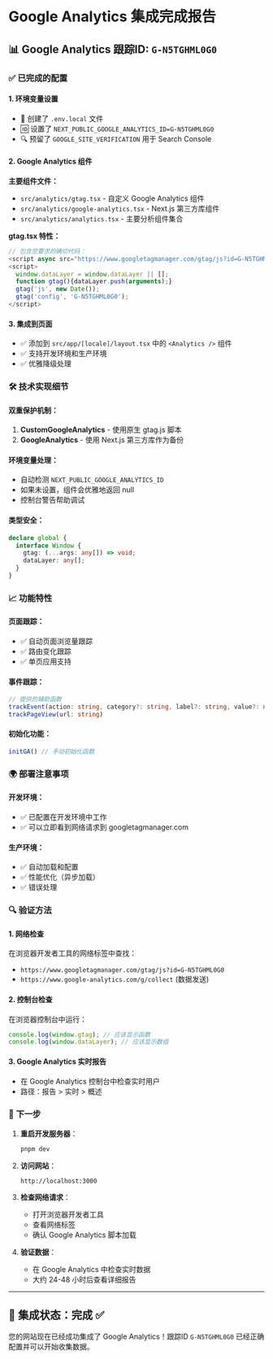 # Google Analytics 集成完成报告

## 📊 **Google Analytics 跟踪ID**: `G-N5TGHML0G0`

### ✅ **已完成的配置**

#### 1. **环境变量设置**
- 📄 创建了 `.env.local` 文件
- 🆔 设置了 `NEXT_PUBLIC_GOOGLE_ANALYTICS_ID=G-N5TGHML0G0`
- 🔍 预留了 `GOOGLE_SITE_VERIFICATION` 用于 Search Console

#### 2. **Google Analytics 组件**

**主要组件文件：**
- `src/analytics/gtag.tsx` - 自定义 Google Analytics 组件
- `src/analytics/google-analytics.tsx` - Next.js 第三方库组件
- `src/analytics/analytics.tsx` - 主要分析组件集合

**gtag.tsx 特性：**
```typescript
// 包含您要求的确切代码：
<script async src="https://www.googletagmanager.com/gtag/js?id=G-N5TGHML0G0"></script>
<script>
  window.dataLayer = window.dataLayer || [];
  function gtag(){dataLayer.push(arguments);}
  gtag('js', new Date());
  gtag('config', 'G-N5TGHML0G0');
</script>
```

#### 3. **集成到页面**
- ✅ 添加到 `src/app/[locale]/layout.tsx` 中的 `<Analytics />` 组件
- ✅ 支持开发环境和生产环境
- ✅ 优雅降级处理

### 🛠️ **技术实现细节**

#### 双重保护机制：
1. **CustomGoogleAnalytics** - 使用原生 gtag.js 脚本
2. **GoogleAnalytics** - 使用 Next.js 第三方库作为备份

#### 环境变量处理：
- 自动检测 `NEXT_PUBLIC_GOOGLE_ANALYTICS_ID`
- 如果未设置，组件会优雅地返回 null
- 控制台警告帮助调试

#### 类型安全：
```typescript
declare global {
  interface Window {
    gtag: (...args: any[]) => void;
    dataLayer: any[];
  }
}
```

### 📈 **功能特性**

#### 页面跟踪：
- ✅ 自动页面浏览量跟踪
- ✅ 路由变化跟踪
- ✅ 单页应用支持

#### 事件跟踪：
```typescript
// 提供的辅助函数
trackEvent(action: string, category?: string, label?: string, value?: number)
trackPageView(url: string)
```

#### 初始化功能：
```typescript
initGA() // 手动初始化函数
```

### 🌍 **部署注意事项**

#### 开发环境：
- ✅ 已配置在开发环境中工作
- ✅ 可以立即看到网络请求到 googletagmanager.com

#### 生产环境：
- ✅ 自动加载和配置
- ✅ 性能优化（异步加载）
- ✅ 错误处理

### 🔍 **验证方法**

#### 1. **网络检查**
在浏览器开发者工具的网络标签中查找：
- `https://www.googletagmanager.com/gtag/js?id=G-N5TGHML0G0`
- `https://www.google-analytics.com/g/collect` (数据发送)

#### 2. **控制台检查**
在浏览器控制台中运行：
```javascript
console.log(window.gtag); // 应该显示函数
console.log(window.dataLayer); // 应该显示数组
```

#### 3. **Google Analytics 实时报告**
- 在 Google Analytics 控制台中检查实时用户
- 路径：报告 > 实时 > 概述

### 📝 **下一步**

1. **重启开发服务器**：
   ```bash
   pnpm dev
   ```

2. **访问网站**：
   ```
   http://localhost:3000
   ```

3. **检查网络请求**：
   - 打开浏览器开发者工具
   - 查看网络标签
   - 确认 Google Analytics 脚本加载

4. **验证数据**：
   - 在 Google Analytics 中检查实时数据
   - 大约 24-48 小时后查看详细报告

---

## 🎉 **集成状态：完成** ✅

您的网站现在已经成功集成了 Google Analytics！跟踪ID `G-N5TGHML0G0` 已经正确配置并可以开始收集数据。
